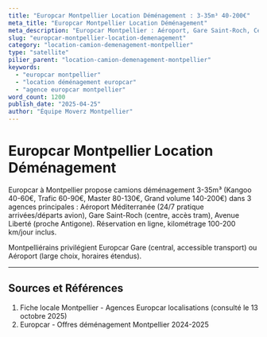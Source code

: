 ```yaml
---
title: "Europcar Montpellier Location Déménagement : 3-35m³ 40-200€"
meta_title: "Europcar Montpellier Location Déménagement"
meta_description: "Europcar Montpellier : Aéroport, Gare Saint-Roch, Centre. 3-35m³, 40-200€/jour. Location déménagement."
slug: "europcar-montpellier-location-demenagement"
category: "location-camion-demenagement-montpellier"
type: "satellite"
pilier_parent: "location-camion-demenagement-montpellier"
keywords:
  - "europcar montpellier"
  - "location déménagement europcar"
  - "agence europcar montpellier"
word_count: 1200
publish_date: "2025-04-25"
author: "Équipe Moverz Montpellier"
---
```


# Europcar Montpellier Location Déménagement

Europcar à Montpellier propose camions déménagement 3-35m³ (Kangoo 40-60€, Trafic 60-90€, Master 80-130€, Grand volume 140-200€) dans 3 agences principales : Aéroport Méditerranée (24/7 pratique arrivées/départs avion), Gare Saint-Roch (centre, accès tram), Avenue Liberté (proche Antigone). Réservation en ligne, kilométrage 100-200 km/jour inclus.

Montpelliérains privilégient Europcar Gare (central, accessible transport) ou Aéroport (large choix, horaires étendus).

---

## Sources et Références

1. Fiche locale Montpellier - Agences Europcar localisations (consulté le 13 octobre 2025)
2. Europcar - Offres déménagement Montpellier 2024-2025

